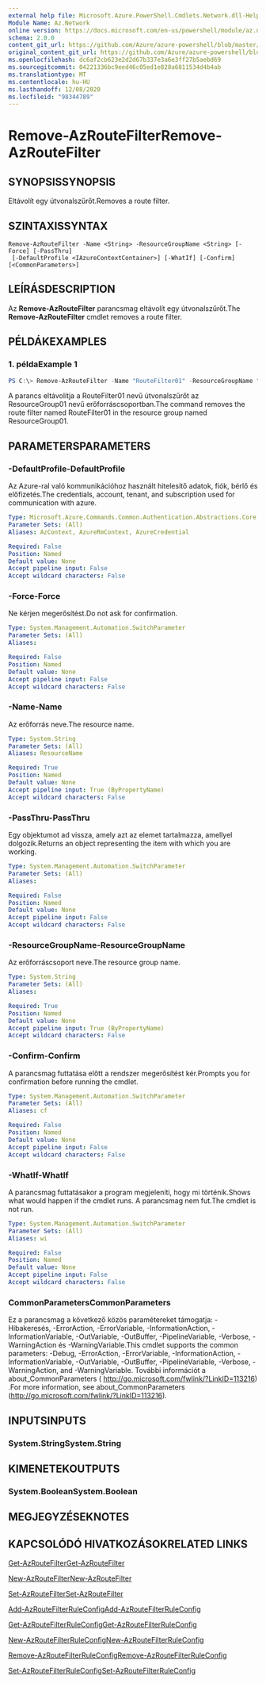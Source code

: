 ```yaml
---
external help file: Microsoft.Azure.PowerShell.Cmdlets.Network.dll-Help.xml
Module Name: Az.Network
online version: https://docs.microsoft.com/en-us/powershell/module/az.network/remove-azroutefilter
schema: 2.0.0
content_git_url: https://github.com/Azure/azure-powershell/blob/master/src/Network/Network/help/Remove-AzRouteFilter.md
original_content_git_url: https://github.com/Azure/azure-powershell/blob/master/src/Network/Network/help/Remove-AzRouteFilter.md
ms.openlocfilehash: dc6af2cb623e2d2d67b337e3a6e3ff27b5aebd69
ms.sourcegitcommit: 04221336bc9eed46c05ed1e828a6811534d4b4ab
ms.translationtype: MT
ms.contentlocale: hu-HU
ms.lasthandoff: 12/08/2020
ms.locfileid: "98344789"
---
```

# <span data-ttu-id="6feb5-101">Remove-AzRouteFilter</span><span class="sxs-lookup"><span data-stu-id="6feb5-101">Remove-AzRouteFilter</span></span>

## <span data-ttu-id="6feb5-102">SYNOPSIS</span><span class="sxs-lookup"><span data-stu-id="6feb5-102">SYNOPSIS</span></span>
<span data-ttu-id="6feb5-103">Eltávolít egy útvonalszűrőt.</span><span class="sxs-lookup"><span data-stu-id="6feb5-103">Removes a route filter.</span></span>

## <span data-ttu-id="6feb5-104">SZINTAXIS</span><span class="sxs-lookup"><span data-stu-id="6feb5-104">SYNTAX</span></span>

```
Remove-AzRouteFilter -Name <String> -ResourceGroupName <String> [-Force] [-PassThru]
 [-DefaultProfile <IAzureContextContainer>] [-WhatIf] [-Confirm] [<CommonParameters>]
```

## <span data-ttu-id="6feb5-105">LEÍRÁS</span><span class="sxs-lookup"><span data-stu-id="6feb5-105">DESCRIPTION</span></span>
<span data-ttu-id="6feb5-106">Az **Remove-AzRouteFilter** parancsmag eltávolít egy útvonalszűrőt.</span><span class="sxs-lookup"><span data-stu-id="6feb5-106">The **Remove-AzRouteFilter** cmdlet removes a route filter.</span></span>

## <span data-ttu-id="6feb5-107">PÉLDÁK</span><span class="sxs-lookup"><span data-stu-id="6feb5-107">EXAMPLES</span></span>

### <span data-ttu-id="6feb5-108">1. példa</span><span class="sxs-lookup"><span data-stu-id="6feb5-108">Example 1</span></span>
```powershell
PS C:\> Remove-AzRouteFilter -Name "RouteFilter01" -ResourceGroupName "ResourceGroup01"
```

<span data-ttu-id="6feb5-109">A parancs eltávolítja a RouteFilter01 nevű útvonalszűrőt az ResourceGroup01 nevű erőforráscsoportban.</span><span class="sxs-lookup"><span data-stu-id="6feb5-109">The command removes the route filter named RouteFilter01 in the resource group named ResourceGroup01.</span></span>

## <span data-ttu-id="6feb5-110">PARAMETERS</span><span class="sxs-lookup"><span data-stu-id="6feb5-110">PARAMETERS</span></span>

### <span data-ttu-id="6feb5-111">-DefaultProfile</span><span class="sxs-lookup"><span data-stu-id="6feb5-111">-DefaultProfile</span></span>
<span data-ttu-id="6feb5-112">Az Azure-ral való kommunikációhoz használt hitelesítő adatok, fiók, bérlő és előfizetés.</span><span class="sxs-lookup"><span data-stu-id="6feb5-112">The credentials, account, tenant, and subscription used for communication with azure.</span></span>

```yaml
Type: Microsoft.Azure.Commands.Common.Authentication.Abstractions.Core.IAzureContextContainer
Parameter Sets: (All)
Aliases: AzContext, AzureRmContext, AzureCredential

Required: False
Position: Named
Default value: None
Accept pipeline input: False
Accept wildcard characters: False
```

### <span data-ttu-id="6feb5-113">-Force</span><span class="sxs-lookup"><span data-stu-id="6feb5-113">-Force</span></span>
<span data-ttu-id="6feb5-114">Ne kérjen megerősítést.</span><span class="sxs-lookup"><span data-stu-id="6feb5-114">Do not ask for confirmation.</span></span>

```yaml
Type: System.Management.Automation.SwitchParameter
Parameter Sets: (All)
Aliases:

Required: False
Position: Named
Default value: None
Accept pipeline input: False
Accept wildcard characters: False
```

### <span data-ttu-id="6feb5-115">-Name</span><span class="sxs-lookup"><span data-stu-id="6feb5-115">-Name</span></span>
<span data-ttu-id="6feb5-116">Az erőforrás neve.</span><span class="sxs-lookup"><span data-stu-id="6feb5-116">The resource name.</span></span>

```yaml
Type: System.String
Parameter Sets: (All)
Aliases: ResourceName

Required: True
Position: Named
Default value: None
Accept pipeline input: True (ByPropertyName)
Accept wildcard characters: False
```

### <span data-ttu-id="6feb5-117">-PassThru</span><span class="sxs-lookup"><span data-stu-id="6feb5-117">-PassThru</span></span>
<span data-ttu-id="6feb5-118">Egy objektumot ad vissza, amely azt az elemet tartalmazza, amellyel dolgozik.</span><span class="sxs-lookup"><span data-stu-id="6feb5-118">Returns an object representing the item with which you are working.</span></span>

```yaml
Type: System.Management.Automation.SwitchParameter
Parameter Sets: (All)
Aliases:

Required: False
Position: Named
Default value: None
Accept pipeline input: False
Accept wildcard characters: False
```

### <span data-ttu-id="6feb5-119">-ResourceGroupName</span><span class="sxs-lookup"><span data-stu-id="6feb5-119">-ResourceGroupName</span></span>
<span data-ttu-id="6feb5-120">Az erőforráscsoport neve.</span><span class="sxs-lookup"><span data-stu-id="6feb5-120">The resource group name.</span></span>

```yaml
Type: System.String
Parameter Sets: (All)
Aliases:

Required: True
Position: Named
Default value: None
Accept pipeline input: True (ByPropertyName)
Accept wildcard characters: False
```

### <span data-ttu-id="6feb5-121">-Confirm</span><span class="sxs-lookup"><span data-stu-id="6feb5-121">-Confirm</span></span>
<span data-ttu-id="6feb5-122">A parancsmag futtatása előtt a rendszer megerősítést kér.</span><span class="sxs-lookup"><span data-stu-id="6feb5-122">Prompts you for confirmation before running the cmdlet.</span></span>

```yaml
Type: System.Management.Automation.SwitchParameter
Parameter Sets: (All)
Aliases: cf

Required: False
Position: Named
Default value: None
Accept pipeline input: False
Accept wildcard characters: False
```

### <span data-ttu-id="6feb5-123">-WhatIf</span><span class="sxs-lookup"><span data-stu-id="6feb5-123">-WhatIf</span></span>
<span data-ttu-id="6feb5-124">A parancsmag futtatásakor a program megjeleníti, hogy mi történik.</span><span class="sxs-lookup"><span data-stu-id="6feb5-124">Shows what would happen if the cmdlet runs.</span></span>
<span data-ttu-id="6feb5-125">A parancsmag nem fut.</span><span class="sxs-lookup"><span data-stu-id="6feb5-125">The cmdlet is not run.</span></span>

```yaml
Type: System.Management.Automation.SwitchParameter
Parameter Sets: (All)
Aliases: wi

Required: False
Position: Named
Default value: None
Accept pipeline input: False
Accept wildcard characters: False
```

### <span data-ttu-id="6feb5-126">CommonParameters</span><span class="sxs-lookup"><span data-stu-id="6feb5-126">CommonParameters</span></span>
<span data-ttu-id="6feb5-127">Ez a parancsmag a következő közös paramétereket támogatja: -Hibakeresés, -ErrorAction, -ErrorVariable, -InformationAction, -InformationVariable, -OutVariable, -OutBuffer, -PipelineVariable, -Verbose, -WarningAction és -WarningVariable.</span><span class="sxs-lookup"><span data-stu-id="6feb5-127">This cmdlet supports the common parameters: -Debug, -ErrorAction, -ErrorVariable, -InformationAction, -InformationVariable, -OutVariable, -OutBuffer, -PipelineVariable, -Verbose, -WarningAction, and -WarningVariable.</span></span> <span data-ttu-id="6feb5-128">További információt a about_CommonParameters ( http://go.microsoft.com/fwlink/?LinkID=113216) .</span><span class="sxs-lookup"><span data-stu-id="6feb5-128">For more information, see about_CommonParameters (http://go.microsoft.com/fwlink/?LinkID=113216).</span></span>

## <span data-ttu-id="6feb5-129">INPUTS</span><span class="sxs-lookup"><span data-stu-id="6feb5-129">INPUTS</span></span>

### <span data-ttu-id="6feb5-130">System.String</span><span class="sxs-lookup"><span data-stu-id="6feb5-130">System.String</span></span>

## <span data-ttu-id="6feb5-131">KIMENETEK</span><span class="sxs-lookup"><span data-stu-id="6feb5-131">OUTPUTS</span></span>

### <span data-ttu-id="6feb5-132">System.Boolean</span><span class="sxs-lookup"><span data-stu-id="6feb5-132">System.Boolean</span></span>

## <span data-ttu-id="6feb5-133">MEGJEGYZÉSEK</span><span class="sxs-lookup"><span data-stu-id="6feb5-133">NOTES</span></span>

## <span data-ttu-id="6feb5-134">KAPCSOLÓDÓ HIVATKOZÁSOK</span><span class="sxs-lookup"><span data-stu-id="6feb5-134">RELATED LINKS</span></span>

[<span data-ttu-id="6feb5-135">Get-AzRouteFilter</span><span class="sxs-lookup"><span data-stu-id="6feb5-135">Get-AzRouteFilter</span></span>](./Get-AzRouteFilter.md)

[<span data-ttu-id="6feb5-136">New-AzRouteFilter</span><span class="sxs-lookup"><span data-stu-id="6feb5-136">New-AzRouteFilter</span></span>](./New-AzRouteFilter.md)

[<span data-ttu-id="6feb5-137">Set-AzRouteFilter</span><span class="sxs-lookup"><span data-stu-id="6feb5-137">Set-AzRouteFilter</span></span>](./Set-AzRouteFilter.md)

[<span data-ttu-id="6feb5-138">Add-AzRouteFilterRuleConfig</span><span class="sxs-lookup"><span data-stu-id="6feb5-138">Add-AzRouteFilterRuleConfig</span></span>](./Add-AzRouteFilterRuleConfig.md)

[<span data-ttu-id="6feb5-139">Get-AzRouteFilterRuleConfig</span><span class="sxs-lookup"><span data-stu-id="6feb5-139">Get-AzRouteFilterRuleConfig</span></span>](./Get-AzRouteFilterRuleConfig.md)

[<span data-ttu-id="6feb5-140">New-AzRouteFilterRuleConfig</span><span class="sxs-lookup"><span data-stu-id="6feb5-140">New-AzRouteFilterRuleConfig</span></span>](./New-AzRouteFilterRuleConfig.md)

[<span data-ttu-id="6feb5-141">Remove-AzRouteFilterRuleConfig</span><span class="sxs-lookup"><span data-stu-id="6feb5-141">Remove-AzRouteFilterRuleConfig</span></span>](./Remove-AzRouteFilterRuleConfig.md)

[<span data-ttu-id="6feb5-142">Set-AzRouteFilterRuleConfig</span><span class="sxs-lookup"><span data-stu-id="6feb5-142">Set-AzRouteFilterRuleConfig</span></span>](./Set-AzRouteFilterRuleConfig.md)
